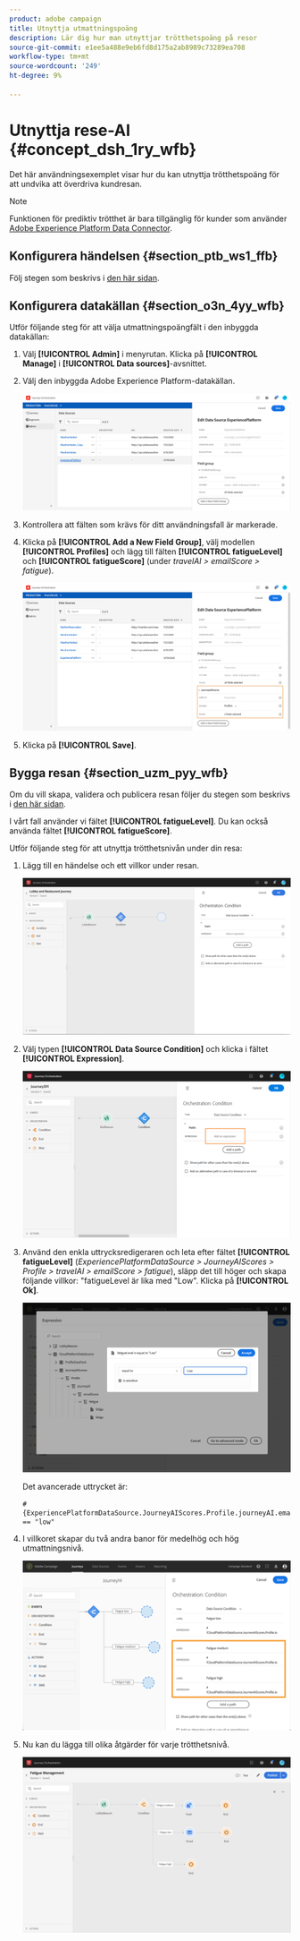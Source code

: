 ```yaml
---
product: adobe campaign
title: Utnyttja utmattningspoäng
description: Lär dig hur man utnyttjar trötthetspoäng på resor
source-git-commit: e1ee5a488e9eb6fd8d175a2ab8989c73289ea708
workflow-type: tm+mt
source-wordcount: '249'
ht-degree: 9%

---
```



# Utnyttja rese-AI {#concept_dsh_1ry_wfb}

Det här användningsexemplet visar hur du kan utnyttja trötthetspoäng för att undvika att överdriva kundresan.

>[!NOTE]
>
>Funktionen för prediktiv trötthet är bara tillgänglig för kunder som använder [Adobe Experience Platform Data Connector](https://experienceleague.adobe.com/docs/campaign-standard/using/integrating-with-adobe-cloud/adobe-experience-platform/data-connector/aep-about-data-connector.html).

## Konfigurera händelsen {#section_ptb_ws1_ffb}

Följ stegen som beskrivs i [den här sidan](../event/about-events.md).

## Konfigurera datakällan {#section_o3n_4yy_wfb}

Utför följande steg för att välja utmattningspoängfält i den inbyggda datakällan:

1. Välj **[!UICONTROL Admin]** i menyrutan. Klicka på **[!UICONTROL Manage]** i **[!UICONTROL Data sources]**-avsnittet.
1. Välj den inbyggda Adobe Experience Platform-datakällan.

   ![](../assets/journey23.png)

1. Kontrollera att fälten som krävs för ditt användningsfall är markerade.
1. Klicka på **[!UICONTROL Add a New Field Group]**, välj modellen **[!UICONTROL Profiles]** och lägg till fälten **[!UICONTROL fatigueLevel]** och **[!UICONTROL fatigueScore]** (under _travelAI > emailScore > fatigue_).

   ![](../assets/journeyuc3_1.png)

1. Klicka på **[!UICONTROL Save]**.

## Bygga resan {#section_uzm_pyy_wfb}

Om du vill skapa, validera och publicera resan följer du stegen som beskrivs i [den här sidan](../building-journeys/journey.md).

I vårt fall använder vi fältet **[!UICONTROL fatigueLevel]**. Du kan också använda fältet **[!UICONTROL fatigueScore]**.

Utför följande steg för att utnyttja trötthetsnivån under din resa:

1. Lägg till en händelse och ett villkor under resan.

   ![](../assets/journeyuc2_14.png)

1. Välj typen **[!UICONTROL Data Source Condition]** och klicka i fältet **[!UICONTROL Expression]**. 

   ![](../assets/journeyuc3_2.png)

1. Använd den enkla uttrycksredigeraren och leta efter fältet **[!UICONTROL fatigueLevel]** (_ExperiencePlatformDataSource > JourneyAIScores > Profile > travelAI > emailScore > fatigue_), släpp det till höger och skapa följande villkor: &quot;fatigueLevel är lika med &quot;Low&quot;. Klicka på **[!UICONTROL Ok]**.

   ![](../assets/journeyuc3_3.png)

   Det avancerade uttrycket är:

   ```
   #{ExperiencePlatformDataSource.JourneyAIScores.Profile.journeyAI.emailScore.fatigue.fatigueLevel} == "low"
   ```

1. I villkoret skapar du två andra banor för medelhög och hög utmattningsnivå.

   ![](../assets/journeyuc3_4.png)

1. Nu kan du lägga till olika åtgärder för varje trötthetsnivå.

   ![](../assets/journeyuc3_5.png)
